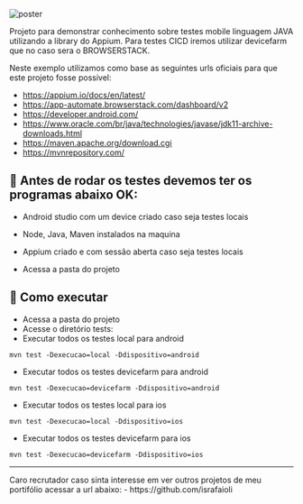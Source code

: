 ![poster](https://toxsl.com/blog/image/77/post-image_file-QUALITY_ASSURANCE.png)

Projeto para demonstrar conhecimento sobre testes mobile linguagem JAVA utilizando a library do Appium.
Para testes CICD iremos utilizar devicefarm que no caso sera o BROWSERSTACK.

Neste exemplo utilizamos como base as seguintes urls oficiais para que este projeto fosse possivel:
- https://appium.io/docs/en/latest/
- https://app-automate.browserstack.com/dashboard/v2
- https://developer.android.com/
- https://www.oracle.com/br/java/technologies/javase/jdk11-archive-downloads.html
- https://maven.apache.org/download.cgi
- https://mvnrepository.com/

## 🤖 Antes de rodar os testes devemos ter os programas abaixo OK:
* Android studio com um device criado caso seja testes locais
* Node, Java, Maven instalados na maquina
* Appium criado e com sessão aberta caso seja testes locais

* Acessa a pasta do projeto

## 🤖 Como executar

* Acessa a pasta do projeto
* Acesse o diretório tests:
* Executar todos os testes local para android

```
mvn test -Dexecucao=local -Ddispositivo=android
```

* Executar todos os testes devicefarm para android

```
mvn test -Dexecucao=devicefarm -Ddispositivo=android
```

* Executar todos os testes local para ios

```
mvn test -Dexecucao=local -Ddispositivo=ios
```

* Executar todos os testes devicefarm para ios

```
mvn test -Dexecucao=devicefarm -Ddispositivo=ios
```

<hr>
Caro recrutador caso sinta interesse em ver outros projetos de meu portifólio acessar a url abaixo: 
- https://github.com/israfaioli